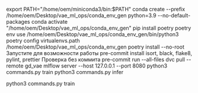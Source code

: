 export PATH="/home/oem/miniconda3/bin:$PATH"
conda create --prefix /home/oem/Desktop/vae_ml_ops/conda_env_gen python=3.9 --no-default-packages 
conda activate "/home/oem/Desktop/vae_ml_ops/conda_env_gen"
pip install poetry
poetry env use /home/oem/Desktop/vae_ml_ops/conda_env_gen/bin/python3
poetry config virtualenvs.path /home/oem/Desktop/vae_ml_ops/conda_env_gen
poetry install --no-root
Запустите для возможности работы
pre-commit install
isort, black, flake8, pylint, prettier
Проверка без коммита
pre-commit run --all-files
dvc pull --remote gd_vae
mlflow server --host 127.0.0.1 --port 8080
python3 commands.py train
python3 commands.py infer

python3 commands.py train